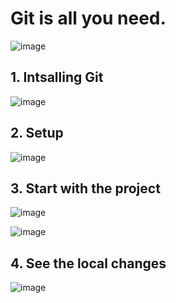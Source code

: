 # Git is all you need.

<!-- ![image](https://user-images.githubusercontent.com/40908371/170813034-cb502e3b-f885-422a-ae57-53866a0e414e.png) -->
<!-- ![image](https://user-images.githubusercontent.com/40908371/170866736-2b43272e-c4de-497e-b41e-eb203c63e910.png) -->
![image](https://user-images.githubusercontent.com/40908371/171042801-e74b0d4e-f9ea-48c2-b67b-5a27548045ba.png)



## 1. Intsalling Git
![image](https://user-images.githubusercontent.com/40908371/170813645-9a80de4a-c16f-47df-9e6b-79ebe2479366.png)

## 2. Setup
![image](https://user-images.githubusercontent.com/40908371/170813769-0dd1049b-872c-44d0-ad93-f28b58e6cb3c.png)

## 3. Start with the project
![image](https://user-images.githubusercontent.com/40908371/170865693-5a85f45b-d86d-42e0-bc6a-71340bb4a430.png)

![image](https://user-images.githubusercontent.com/40908371/170865846-9933ef12-f0ef-4bfd-b204-5a6886646eb2.png)

## 4. See the local changes
![image](https://user-images.githubusercontent.com/40908371/171044186-11a460e2-3c4d-42d4-9ef3-7ecf12dc0c63.png)

